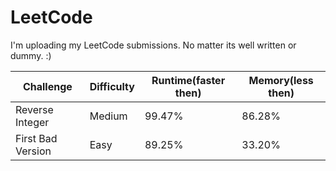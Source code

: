 # LeetCode
I'm uploading my LeetCode submissions. No matter its well written or dummy. :)

| Challenge  | Difficulty | Runtime(faster then)  | Memory(less then) |
| ------------- | ------------- | ------------- | ------------- |
| Reverse Integer  | Medium  | 99.47%  | 86.28%  |
| First Bad Version | Easy | 89.25% | 33.20% |
